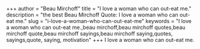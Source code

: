 +++
author = "Beau Mirchoff"
title = "I love a woman who can out-eat me."
description = "the best Beau Mirchoff Quote: I love a woman who can out-eat me."
slug = "i-love-a-woman-who-can-out-eat-me"
keywords = "I love a woman who can out-eat me.,beau mirchoff,beau mirchoff quotes,beau mirchoff quote,beau mirchoff sayings,beau mirchoff saying,quotes, sayings,quote, saying, motivation"
+++
I love a woman who can out-eat me.
